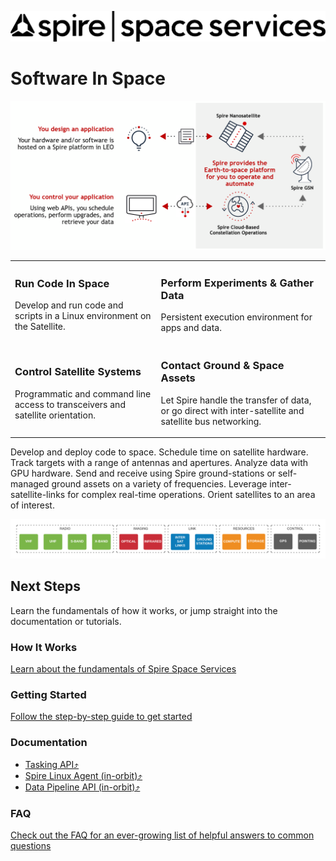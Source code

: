 ![Spire Space Services](./images/spire.png)

# Software In Space

![Overview](./images/overview.png)

<table>
    <tr>
        <td>
            <h3>Run Code In Space</h3>
            <p> Develop and run code and scripts in a Linux environment on the Satellite.</p>
        </td>
        <td>
            <h3>Perform Experiments &amp; Gather Data</h3>
            <p> Persistent execution environment for apps and data. </p>
        </td>
    </tr>
    <tr>
        <td>
            <h3>Control Satellite Systems</h3>
            <p> Programmatic and command line access to transceivers and satellite orientation. </p>
        </td>
        <td>
            <h3>Contact Ground &amp; Space Assets</h3>
            <p> Let Spire handle the transfer of data, or go direct with inter-satellite and satellite bus networking. </p>
        </td>
    </tr>
</table>

Develop and deploy code to space. Schedule time on satellite hardware. Track targets with a range of antennas and apertures. Analyze data with GPU hardware. Send and receive using Spire ground-stations or self-managed ground assets on a variety of frequencies. Leverage inter-satellite-links for complex real-time operations. Orient satellites to an area of interest.

![Capabilities](./images/capabilities.png)


## Next Steps

Learn the fundamentals of how it works, or jump straight into the documentation or tutorials.

### How It Works

[Learn about the fundamentals of Spire Space Services](./Fundamentals.md)

### Getting Started

[Follow the step-by-step guide to get started](./GettingStarted.md)

### Documentation

 - [Tasking API⤴](https://developers.spire.com/tasking-api-docs/)
 - [Spire Linux Agent (in-orbit)⤴](https://developers.spire.com/spire-linux-agent-docs/)
 - [Data Pipeline API (in-orbit)⤴](https://developers.spire.com/data-pipeline-docs/)

### FAQ

[Check out the FAQ for an ever-growing list of helpful answers to common questions](./FAQ.md)

